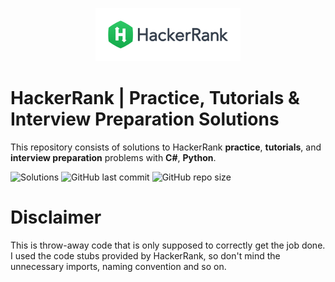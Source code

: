 <p align="center">
    <a href="https://www.hackerrank.com/vladislavirkin">
        <img height=85 src="./resources/logo/HackerRankLogo.png">
    </a>
</p>

# HackerRank | Practice, Tutorials & Interview Preparation Solutions

This repository consists of solutions to HackerRank **practice**, **tutorials**, and **interview preparation** problems with **C#**, **Python**.

![Solutions](https://img.shields.io/badge/solutions-1-purple.svg?style=flat-square)
![GitHub last commit](https://img.shields.io/github/last-commit/vladislavirkin/hackerRankProblems)
![GitHub repo size](https://img.shields.io/github/repo-size/vladislavirkin/hackerRankProblems)

# Disclaimer

This is throw-away code that is only supposed to correctly get the job done. I used the code stubs provided by HackerRank, so don't mind the unnecessary imports, naming convention and so on.
